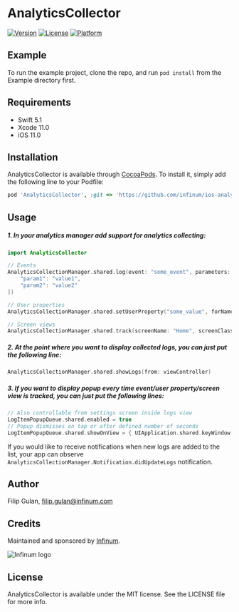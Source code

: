 # AnalyticsCollector

[![Version](https://img.shields.io/cocoapods/v/AnalyticsCollector.svg?style=flat)](https://cocoapods.org/pods/AnalyticsCollector)
[![License](https://img.shields.io/cocoapods/l/AnalyticsCollector.svg?style=flat)](https://cocoapods.org/pods/AnalyticsCollector)
[![Platform](https://img.shields.io/cocoapods/p/AnalyticsCollector.svg?style=flat)](https://cocoapods.org/pods/AnalyticsCollector)

## Example

To run the example project, clone the repo, and run `pod install` from the Example directory first.

## Requirements

* Swift 5.1
* Xcode 11.0
* iOS 11.0

## Installation

AnalyticsCollector is available through [CocoaPods](https://cocoapods.org). To install
it, simply add the following line to your Podfile:

```ruby
pod 'AnalyticsCollector', :git => 'https://github.com/infinum/ios-analytics-collector'
```
## Usage

##### 1. In your analytics manager add support for analytics collecting:

```swift
import AnalyticsCollector

// Events
AnalyticsCollectionManager.shared.log(event: "some_event", parameters: [
    "param1": "value1",
    "param2": "value2"
])

// User properties
AnalyticsCollectionManager.shared.setUserProperty("some_value", forName: "user_property_key")

// Screen views
AnalyticsCollectionManager.shared.track(screenName: "Home", screenClass: "HomeViewController")
```

##### 2. At the point where you want to display collected logs, you can just put the following line:

```swift
AnalyticsCollectionManager.shared.showLogs(from: viewController)
```

##### 3. If you want to display popup every time event/user property/screen view is tracked,  you can just put the following lines:

```swift
// Also controllable from settings screen inside logs view
LogItemPopupQueue.shared.enabled = true
// Popup dismisses on tap or after defined number of seconds
LogItemPopupQueue.shared.showOnView = { UIApplication.shared.keyWindow }
```

If you would like to receive notifications when new logs are added to the list, your app can observe `AnalyticsCollectionManager.Notification.didUpdateLogs` notification.

## Author

Filip Gulan, filip.gulan@infinum.com

## Credits

Maintained and sponsored by [Infinum](http://www.infinum.com).

![Infinum logo](https://cloud.githubusercontent.com/assets/1422973/24369980/9c36b0a6-12da-11e7-898a-b711ed7ca52f.png)

## License

AnalyticsCollector is available under the MIT license. See the LICENSE file for more info.
